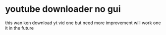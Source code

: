 # youtube downloader no gui
this wan ken download yt vid one
but need more improvement
will work one it in the future
